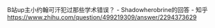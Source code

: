 B站up主小约翰可汗犯过那些学术错误？ - Shadowherobrine的回答 - 知乎
https://www.zhihu.com/question/499219309/answer/2294373629
